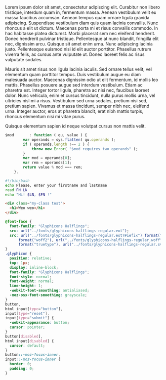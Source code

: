 Lorem ipsum dolor sit amet, consectetur adipiscing elit. Curabitur non libero tristique, interdum quam in, fermentum massa. Aenean vestibulum velit eu massa faucibus accumsan. Aenean tempus quam ornare ligula gravida adipiscing. Suspendisse vestibulum diam quis quam lacinia convallis. Nunc rhoncus a elit ut dictum. Maecenas porta mi et risus convallis commodo. In hac habitasse platea dictumst. Morbi placerat sem nec eleifend hendrerit. Donec hendrerit pulvinar tristique. Pellentesque at nunc blandit, fringilla elit nec, dignissim arcu. Quisque sit amet enim urna. Nunc adipiscing lacinia justo. Pellentesque euismod nisi id elit auctor porttitor. Phasellus rutrum viverra felis, ac cursus ante vulputate ut. Donec laoreet felis ac risus vulputate sodales.

Mauris sit amet risus non ligula lacinia iaculis. Sed ornare tellus velit, vel elementum quam porttitor tempus. Duis vestibulum augue eu diam malesuada auctor. Maecenas dignissim odio ut elit fermentum, id mollis leo mattis. Phasellus posuere augue sed interdum vestibulum. Etiam ac pharetra est. Integer tortor ligula, pharetra ac nisi nec, faucibus laoreet dolor. Nunc vehicula, enim et cursus tincidunt, nulla purus mollis urna, vel ultricies nisl mi a risus. Vestibulum sed urna sodales, pretium nisi sed, pretium sapien. Vivamus et massa tincidunt, semper nibh nec, eleifend urna. Integer auctor, eros at pharetra blandit, erat nibh mattis turpis, rhoncus elementum nisi mi vitae purus.

Quisque elementum sapien id neque volutpat cursus non mattis velit.

```javascript
$mod       : function ( qu, value ) {
		var operands = sys.flatten( qu.operands );
		if ( operands.length !== 2 ) {
			throw new Error( "$mod requires two operands" );
		}
		var mod = operands[0];
		var rem = operands[1];
		return value % mod === rem;
	},
```

```bash
#!/bin/bash
echo Please, enter your firstname and lastname
read FN LN
echo "Hi! $LN, $FN !"
```

```html
<div class="my-class test">
  <h1>Weo weo</h1>
</div>
```

```css
@font-face {
  font-family: "Glyphicons Halflings";
  src: url("../fonts/glyphicons-halflings-regular.eot");
  src: url("../fonts/glyphicons-halflings-regular.eot?#iefix") format("embedded-opentype"), url("../fonts/glyphicons-halflings-regular.woff2")
      format("woff2"), url("../fonts/glyphicons-halflings-regular.woff") format("woff"), url("../fonts/glyphicons-halflings-regular.ttf")
      format("truetype"), url("../fonts/glyphicons-halflings-regular.svg#glyphicons_halflingsregular") format("svg");
}
.glyphicon {
  position: relative;
  top: 1px;
  display: inline-block;
  font-family: "Glyphicons Halflings";
  font-style: normal;
  font-weight: normal;
  line-height: 1;
  -webkit-font-smoothing: antialiased;
  -moz-osx-font-smoothing: grayscale;
}
button,
html input[type="button"],
input[type="reset"],
input[type="submit"] {
  -webkit-appearance: button;
  cursor: pointer;
}
button[disabled],
html input[disabled] {
  cursor: default;
}
button::-moz-focus-inner,
input::-moz-focus-inner {
  border: 0;
  padding: 0;
}
```
